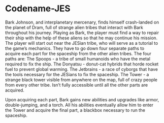 # Codename-JES

Bark Johnson, and interplanetary mercenary, finds himself crash-landed on the planet of Dram, full of strange alien tribes that interact with Bark throughout his journey. Playing as Bark, the player must find a way to repair their ship with the help of these aliens so that he may continue his mission. The player will start out near the JESian tribe, who will serve as a tutorial to the game’s mechanics. They have to go down four separate paths to acquire each part for the spaceship from the other alien tribes. The four paths are:
The Spoops - a tribe of small humanoids who have the metal required to fix the ship.
The Donyatsu - donut-cat hybrids that horde rocket fuel to prevent global warming.
The Jetbrains - a race of cyborgs that have the tools necessary for the JESians to fix the spaceship.
The Tower - a strange black tower visible from anywhere on the map, full of crazy people from every other tribe. Isn’t fully accessible until all the other parts are acquired. 

Upon acquiring each part, Bark gains new abilities and upgrades like armor, double-jumping, and a torch. All his abilities eventually allow him to enter the Tower and acquire the final part, a blackbox necessary to run the spaceship. 


